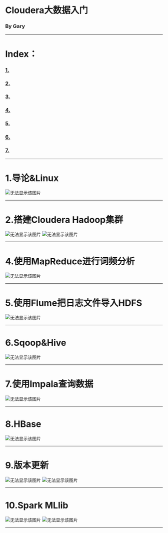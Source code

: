 # <a name="cloudera_top">Cloudera大数据入门</a>

### By Gary
---
# Index：
### <a href="#chapter1">1.</a>
### <a href="#chapter2">2.</a>
### <a href="#chapter3">3.</a>
### <a href="#chapter4">4.</a>
### <a href="#chapter5">5.</a>
### <a href="#chapter6">6.</a>
### <a href="#chapter7">7.</a>

---
# <a name="chapter1">1.导论&Linux</a>

<img src="./images/大数据第1课.png"  alt="无法显示该图片" />

---
# <a name="chapter2">2.搭建Cloudera Hadoop集群</a>

<img src="./images/大数据第2课.png"  alt="无法显示该图片" />


<img src="./images/大数据第3课.png"  alt="无法显示该图片" />

---
# <a name="chapter4">4.使用MapReduce进行词频分析</a>

<img src="./images/大数据第4课.png"  alt="无法显示该图片" />

---
# <a name="chapter5">5.使用Flume把日志文件导入HDFS</a>

<img src="./images/大数据第5课.png"  alt="无法显示该图片" />

---
# <a name="chapter6">6.Sqoop&Hive</a>

<img src="./images/大数据第6课.png"  alt="无法显示该图片" />

---
# <a name="chapter7">7.使用Impala查询数据</a>

<img src="./images/大数据第7课.png"  alt="无法显示该图片" />

---
# <a name="chapter8">8.HBase</a>

<img src="./images/大数据第8课.png"  alt="无法显示该图片" />

---
# <a name="chapter9">9.版本更新</a>

<img src="./images/大数据第9课.png"  alt="无法显示该图片" />

<img src="./images/大数据第10课.png"  alt="无法显示该图片" />

---
# <a name="chapter9">10.Spark MLlib</a>

<img src="./images/大数据第11课.png"  alt="无法显示该图片" />

<img src="./images/大数据第12课.png"  alt="无法显示该图片" />

---